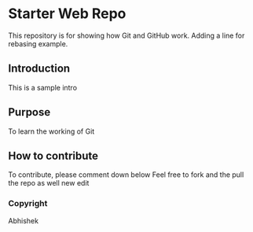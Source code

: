 # Starter Web Repo

This repository is for showing how Git and GitHub work. Adding a line for rebasing example.

## Introduction

This is a sample intro

## Purpose

To learn the working of Git

## How to contribute

To contribute, please comment down below
Feel free to fork and the pull the repo as well
new edit

### Copyright

Abhishek